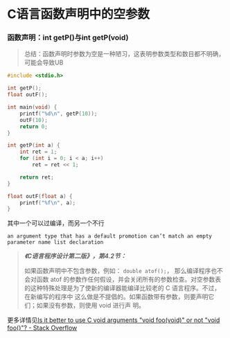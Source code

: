 # C语言函数声明中的空参数


### 函数声明：int getP()与int getP(void)

> 总结：函数声明时参数为空是一种陋习，这表明参数类型和数目都不明确，可能会导致UB

```c
#include <stdio.h>

int getP();	 
float outF();

int main(void) {
    printf("%d\n", getP(10));
    outF(10);
    return 0;
}

int getP(int a) {
    int ret = 1;
    for (int i = 0; i < a; i++)
        ret = ret << 1;

    return ret;
}

float outF(float a) {
    printf("%f\n", a);
}
```

其中一个可以过编译，而另一个不行

`an argument type that has a default promotion can’t match an empty parameter name list declaration`

> ***《C语言程序设计第二版》，第4.2节：***
>
> 如果函数声明中不包含参数，例如： `double atof();`， 那么编译程序也不会对函数 atof 的参数作任何假设，并会关闭所有的参数检查。对空参数表的这种特殊处理是为了使新的编译器能编译比较老的 C 语言程序。不过，在新编写的程序中 这么做是不提倡的。如果函数带有参数，则要声明它们；如果没有参数，则使用 void 进行声 明。

更多详情见[Is it better to use C void arguments "void foo(void)" or not "void foo()"? - Stack Overflow](https://stackoverflow.com/questions/693788/is-it-better-to-use-c-void-arguments-void-foovoid-or-not-void-foo/36292431#36292431)


